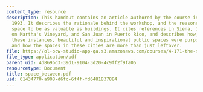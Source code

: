 ```yaml
---
content_type: resource
description: This handout contains an article authored by the course instructor in
  1993. It describes the rationale behind the workshop, and the reasons for considering
  space to be as valuable as buildings. It cites references in Siena, Italy, Oak Bluffs
  on Martha's Vineyard, and San Juan in Puerto Rico, and describes how, in each of
  these instances, beautiful and inspirational public spaces were purposefully created
  and how the spaces in these cities are more than just leftover.
file: https://ol-ocw-studio-app-qa.s3.amazonaws.com/courses/4-171-the-space-between-workshop-fall-2004/61434770a908d6fc6f4ffd6481837884_space_between.pdf
file_type: application/pdf
parent_uid: 4d869bd3-39d1-9104-3d20-4c9ff2f9fa05
resourcetype: Document
title: space_between.pdf
uid: 61434770-a908-d6fc-6f4f-fd6481837884
---
```

